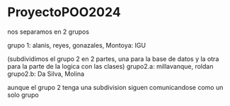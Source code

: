# ProyectoPOO2024


nos separamos en 2 grupos

grupo 1: alanis, reyes, gonazales, Montoya: IGU

(subdividimos el grupo 2 en 2 partes, una para la base de datos y la otra para la parte de la logica con las clases)
grupo2.a: millavanque, roldan
grupo2.b: Da Silva, Molina

aunque el grupo 2 tenga una subdivision siguen comunicandose como un solo grupo
